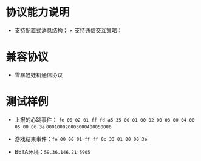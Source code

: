 # 协议能力说明
* 支持配置式消息结构；
× 支持通信交互策略；
  
# 兼容协议
* 雪暴娃娃机通信协议


# 测试样例
* 上报的心跳事件：
  `fe 00 02 01 ff fd a5 35 00 01 00 02 00 03 00 04 00 05 00 06 3e`
  `000100020003000400050006`
* 游戏结束事件：`fe 00 00 01 ff ff 0c 33 01 00 00 3e`

* BETA环境：`59.36.146.21:5905`